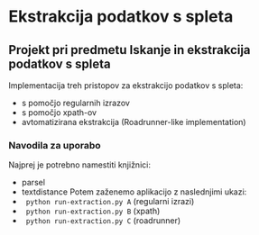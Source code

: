 # Ekstrakcija podatkov s spleta
## Projekt pri predmetu Iskanje in ekstrakcija podatkov s spleta 
Implementacija treh pristopov za ekstrakcijo podatkov s spleta:
- s pomočjo regularnih izrazov
- s pomočjo xpath-ov
- avtomatizirana ekstrakcija (Roadrunner-like implementation)
### Navodila za uporabo
Najprej je potrebno namestiti knjižnici:
- parsel
- textdistance
Potem zaženemo aplikacijo z naslednjimi ukazi: 
- <code> python run-extraction.py A</code> (regularni izrazi)
- <code> python run-extraction.py B</code> (xpath)
- <code> python run-extraction.py C</code> (roadrunner)
